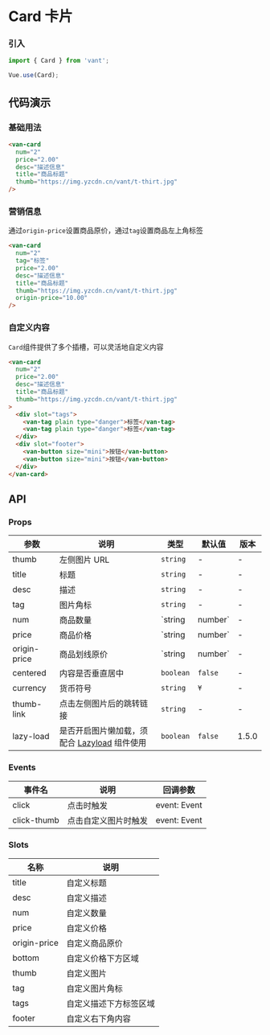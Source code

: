 # Card 卡片

### 引入
``` javascript
import { Card } from 'vant';

Vue.use(Card);
```

## 代码演示

### 基础用法

```html
<van-card
  num="2"
  price="2.00"
  desc="描述信息"  
  title="商品标题"
  thumb="https://img.yzcdn.cn/vant/t-thirt.jpg"
/>
```

### 营销信息

通过`origin-price`设置商品原价，通过`tag`设置商品左上角标签

```html
<van-card
  num="2"
  tag="标签"
  price="2.00"
  desc="描述信息"  
  title="商品标题"
  thumb="https://img.yzcdn.cn/vant/t-thirt.jpg"
  origin-price="10.00"
/>
```

### 自定义内容

`Card`组件提供了多个插槽，可以灵活地自定义内容

```html
<van-card
  num="2"
  price="2.00"
  desc="描述信息"  
  title="商品标题"
  thumb="https://img.yzcdn.cn/vant/t-thirt.jpg"
>
  <div slot="tags">
    <van-tag plain type="danger">标签</van-tag>
    <van-tag plain type="danger">标签</van-tag>
  </div>
  <div slot="footer">
    <van-button size="mini">按钮</van-button>
    <van-button size="mini">按钮</van-button>
  </div>
</van-card>
```

## API

### Props

| 参数 | 说明 | 类型 | 默认值 | 版本 |
|------|------|------|------|------|
| thumb | 左侧图片 URL | `string` | - | - |
| title | 标题 | `string` | - | - |
| desc | 描述 | `string` | - | - |
| tag | 图片角标 | `string` | - | - |
| num | 商品数量 | `string | number` | - | - |
| price | 商品价格 | `string | number` | - | - |
| origin-price | 商品划线原价 | `string | number` | - | - |
| centered | 内容是否垂直居中 | `boolean` | `false` | - |
| currency | 货币符号 |  `string` | `¥` | - |
| thumb-link | 点击左侧图片后的跳转链接 | `string` | - | - |
| lazy-load | 是否开启图片懒加载，须配合 [Lazyload](#/zh-CN/lazyload) 组件使用 | `boolean` | `false` | 1.5.0 |

### Events

| 事件名 | 说明 | 回调参数 |
|------|------|------|
| click | 点击时触发 | event: Event |
| click-thumb | 点击自定义图片时触发 | event: Event |

### Slots

| 名称 | 说明 |
|------|------|
| title | 自定义标题 |
| desc | 自定义描述 |
| num | 自定义数量 |
| price | 自定义价格 |
| origin-price | 自定义商品原价 |
| bottom | 自定义价格下方区域 |
| thumb | 自定义图片 |
| tag | 自定义图片角标 |
| tags | 自定义描述下方标签区域 |
| footer | 自定义右下角内容 |
